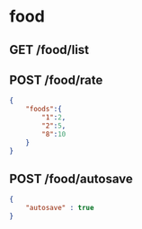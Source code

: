 # food 

## GET    /food/list 


## POST   /food/rate 
```json
{
    "foods":{
        "1":2,
        "2":5,
        "8":10
    }
}
```

## POST   /food/autosave 
```json
{
    "autosave" : true
}
```
